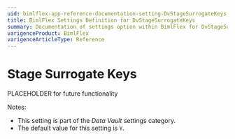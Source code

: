 ```yaml
---
uid: bimlflex-app-reference-documentation-setting-DvStageSurrogateKeys
title: BimlFlex Settings Definition for DvStageSurrogateKeys
summary: Documentation of settings option within BimlFlex for DvStageSurrogateKeys
varigenceProduct: BimlFlex
varigenceArticleType: Reference
---
```


# Stage Surrogate Keys

PLACEHOLDER for future functionality

Notes:

* This setting is part of the *Data Vault* settings category.
* The default value for this setting is `Y`.
